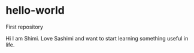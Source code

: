 # hello-world
First repository

Hi I am Shimi. Love Sashimi and want to start learning something useful in life.
